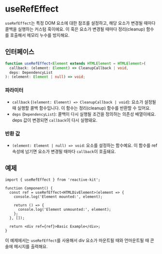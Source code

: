 # useRefEffect

`useRefEffect`는 특정 DOM 요소에 대한 참조를 설정하고, 해당 요소가 변경될 때마다 콜백을 실행하는 커스텀 훅이에요. 이 훅은 요소가 변경될 때마다 정리(cleanup) 함수를 호출해서 메모리 누수를 방지해요.

## 인터페이스

```typescript
function useRefEffect<Element extends HTMLElement = HTMLElement>(
  callback: (element: Element) => CleanupCallback | void,
  deps: DependencyList
): (element: Element | null) => void;
```

### 파라미터

- `callback` (`(element: Element) => CleanupCallback | void`): 요소가 설정될 때 실행할 콜백 함수입니다. 이 함수는 정리(cleanup) 함수를 반환할 수 있어요.
- `deps` (`DependencyList`): 콜백이 다시 실행될 조건을 정의하는 의존성 배열이에요.
  deps 값이 변경되면 `callback`이 다시 실행돼요.

### 반환 값

- `(element: Element | null) => void`: 요소를 설정하는 함수예요.
  이 함수를 ref 속성에 넘기면 요소가 변경될 때마다 `callback`이 호출돼요.

## 예제

```tsx
import { useRefEffect } from 'reactive-kit';

function Component() {
  const ref = useRefEffect<HTMLDivElement>(element => {
    console.log('Element mounted:', element);

    return () => {
      console.log('Element unmounted:', element);
    };
  }, []);

  return <div ref={ref}>Basic Example</div>;
}
```

이 예제에서는 `useRefEffect`를 사용해서 div 요소가 마운트될 때와 언마운트될 때 콘솔에 메시지를 출력해요.
